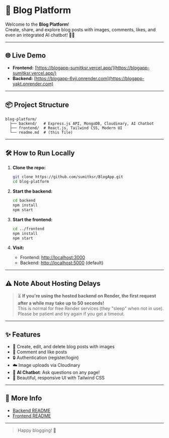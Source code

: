 # 🚀 Blog Platform

Welcome to the **Blog Platform**!  
Create, share, and explore blog posts with images, comments, likes, and even an integrated AI chatbot! 🤖✨

---

## 🌐 Live Demo

- **Frontend:** [https://blogapp-sumitksr.vercel.app/](https://blogapp-sumitksr.vercel.app/)
- **Backend:** [https://blogapp-6vji.onrender.com](https://blogapp-yakt.onrender.com)

---

## 📦 Project Structure

```
blog-platform/
  ├── backend/   # Express.js API, MongoDB, Cloudinary, AI Chatbot
  ├── frontend/  # React.js, Tailwind CSS, Modern UI
  └── readme.md  # (this file)
```

---

## 🛠️ How to Run Locally

1. **Clone the repo:**
   ```bash
   git clone https://github.com/sumitksr/BlogApp.git
   cd blog-platform
   ```

2. **Start the backend:**
   ```bash
   cd backend
   npm install
   npm start
   ```

3. **Start the frontend:**
   ```bash
   cd ../frontend
   npm install
   npm start
   ```

4. **Visit:**  
   - Frontend: [http://localhost:3000](http://localhost:3000)
   - Backend: [http://localhost:5000](http://localhost:5000) (default)

---

## ⚠️ Note About Hosting Delays

> ⏳ **If you're using the hosted backend on Render, the first request after a while may take up to 50 seconds!**  
> This is normal for free Render services (they "sleep" when not in use). Please be patient and try again if you get a timeout.

---

## ✨ Features

- 📝 Create, edit, and delete blog posts with images
- 💬 Comment and like posts
- 🔒 Authentication (register/login)
- ☁️ Image uploads via Cloudinary
- 🤖 **AI Chatbot**: Ask questions on any page!
- 🎨 Beautiful, responsive UI with Tailwind CSS

---

## 📂 More Info

- [Backend README](./backend/readme.md)
- [Frontend README](./frontend/README.md)

---

> Happy blogging! 🚀 
